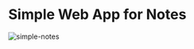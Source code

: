 # Simple Web App for Notes

![simple-notes](https://user-images.githubusercontent.com/60577503/181355333-a5fd6c27-0260-49e2-b462-3eaaf0df35ba.png)
